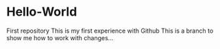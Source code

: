# Hello-World
First repository
This is my first experience with Github
This is a branch to show me how to work with changes...

